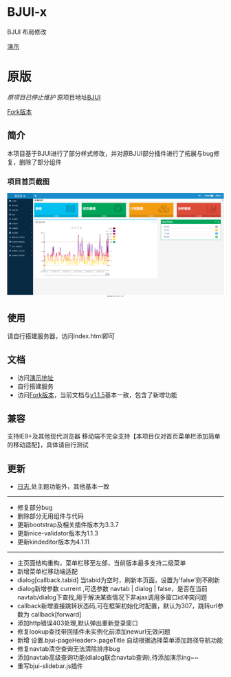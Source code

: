 # BJUI-x
BJUI 布局修改

[演示](https://jzaaa.github.io/BJUI-x/)


# 原版
*原项目已停止维护*
原项目地址[BJUI](http://b-jui.com/)

[Fork版本](https://github.com/JZaaa/B-JUI)


## 简介
本项目基于BJUI进行了部分样式修改，并对原BJUI部分插件进行了拓展与bug修复，删除了部分组件

### 项目首页截图

![首页截图](https://github.com/JZaaa/BJUI-x/blob/master/assets/img/index.png)

## 使用
请自行搭建服务器，访问index.html即可

## 文档
- 访问[演示地址](https://jzaaa.github.io/BJUI-x/)
- 自行搭建服务
- 访问[Fork版本](https://github.com/JZaaa/B-JUI)，当前文档与[v1.1.5](https://github.com/JZaaa/BJUI/tree/v1.1.5)基本一致，包含了新增功能


## 兼容
支持IE9+及其他现代浏览器
移动端不完全支持【本项目仅对首页菜单栏添加简单的移动适配】，具体请自行测试


## 更新

- [日志](https://github.com/JZaaa/BJUI/blob/v1.1.5/CHANGELOG.md),处主题功能外，其他基本一致

-----------

- 修复部分bug
- 删除部分无用组件与代码
- 更新bootstrap及相关插件版本为3.3.7
- 更新nice-validator版本为1.1.3
- 更新kindeditor版本为4.1.11

----------------

- 主页面结构重构，菜单栏移至左部，当前版本最多支持二级菜单
- 新增菜单栏移动端适配
- dialog[callback.tabid] 当tabid为空时，刷新本页面，设置为'false'则不刷新
- dialog新增参数 current ,可选参数 navtab | dialog | false，是否在当前navtab/dialog下查找,用于解决某些情况下非ajax调用多窗口id冲突问题
- callback新增直接跳转状态码,可在框架初始化时配置，默认为307，跳转url参数为 callback[forward]
- 添加http错误403处理,默认弹出重新登录窗口
- 修复lookup查找带回插件未实例化前添加newurl无效问题
- 新增 设置.bjui-pageHeader>.pageTitle 自动根据选择菜单添加路径导航功能
- 修复navtab清空查询无法清除排序bug
- 添加navtab高级查询功能(dialog联合navtab查询),待添加演示ing~~
- 重写bjui-slidebar.js插件
